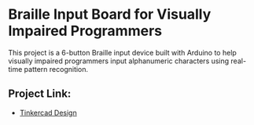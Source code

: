 # Braille Input Board for Visually Impaired Programmers

This project is a 6-button Braille input device built with Arduino to help visually impaired programmers input alphanumeric characters using real-time pattern recognition.

## Project Link:
- [Tinkercad Design](https://www.tinkercad.com/things/gXPU9GsA5Mr-c-project?sharecode=BvnNl0CYoNj64xoy24ld9rVjsFAKULhjxZIh4m0dBmg)
